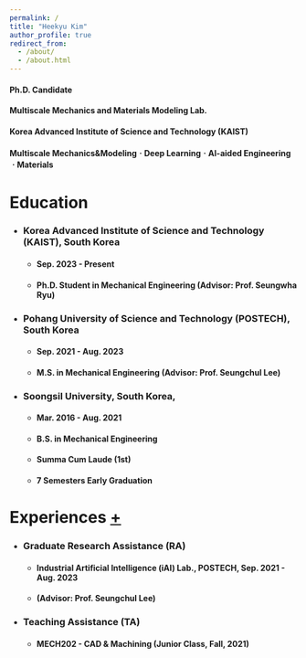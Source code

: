 ```yaml
---
permalink: /
title: "Heekyu Kim"
author_profile: true
redirect_from: 
  - /about/
  - /about.html
---
```

#### Ph.D. Candidate

#### Multiscale Mechanics and Materials Modeling Lab.

#### Korea Advanced Institute of Science and Technology (KAIST)

#### Multiscale Mechanics&ModelingㆍDeep LearningㆍAI-aided EngineeringㆍMaterials

Education
======
- ### Korea Advanced Institute of Science and Technology (KAIST), South Korea
  - #### Sep. 2023 - Present 
  - #### Ph.D. Student in Mechanical Engineering (Advisor: Prof. Seungwha Ryu)

- ### Pohang University of Science and Technology (POSTECH), South Korea
  - #### Sep. 2021 - Aug. 2023
  - #### M.S. in Mechanical Engineering (Advisor: Prof. Seungchul Lee)

- ### Soongsil University, South Korea, 
  - #### Mar. 2016 - Aug. 2021
  - #### B.S. in Mechanical Engineering
  - #### Summa Cum Laude (1st)
  - #### 7 Semesters Early Graduation

Experiences [+](https://sites.google.com/view/heekyukim/home#h.7je7m7garylj)
======
- ### Graduate Research Assistance (RA)

  - #### Industrial Artificial Intelligence (iAI) Lab., POSTECH, Sep. 2021 - Aug. 2023

  - #### (Advisor: Prof. Seungchul Lee)

- ### Teaching Assistance (TA)
    - #### MECH202 - CAD & Machining (Junior Class, Fall, 2021)  
